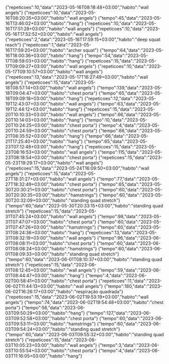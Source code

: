 {"repeticoes":10,"data":"2023-05-16T08:18:48+03:00","habito":"wall angels"}
{"repeticoes":10,"data":"2023-05-16T08:20:35+03:00","habito":"wall angels"}
{"tempo":45,"data":"2023-05-16T13:46:02+03:00","habito":"hang"}
{"repeticoes":10,"data":"2023-05-16T17:51:28+03:00","habito":"wall angels"}
{"repeticoes":10,"data":"2023-05-16T17:52:52+03:00","habito":"wall angels"}
{"repeticoes":2,"data":"2023-05-16T17:59:15+03:00","habito":"deep squat reach"}
{"repeticoes":1,"data":"2023-05-16T17:59:20+03:00","habito":"archer squat"}
{"tempo":64,"data":"2023-05-16T18:00:36+03:00","habito":"hang"}
{"tempo":54,"data":"2023-05-17T08:59:03+03:00","habito":"hang"}
{"repeticoes":15,"data":"2023-05-17T09:09:27+03:00","habito":"wall angels"}
{"repeticoes":10,"data":"2023-05-17T09:10:57+03:00","habito":"wall angels"}
{"repeticoes":13,"data":"2023-05-17T16:27:49+03:00","habito":"wall angels"}
{"repeticoes":15,"data":"2023-05-18T08:57:14+03:00","habito":"wall angels"}
{"tempo":139,"data":"2023-05-18T09:04:47+03:00","habito":"chest porta"}
{"tempo":65,"data":"2023-05-18T09:09:18+03:00","habito":"hang"}
{"repeticoes":12,"data":"2023-05-19T12:43:07+03:00","habito":"wall angels"}
{"tempo":63,"data":"2023-05-19T12:44:12+03:00","habito":"hang"}
{"repeticoes":15,"data":"2023-05-20T10:10:33+03:00","habito":"wall angels"}
{"tempo":66,"data":"2023-05-20T10:14:03+03:00","habito":"hang"}
{"tempo":10,"data":"2023-05-20T10:24:25+03:00","habito":"chest porta"}
{"tempo":4,"data":"2023-05-20T10:24:59+03:00","habito":"chest porta"}
{"tempo":66,"data":"2023-05-21T08:35:52+03:00","habito":"hang"}
{"tempo":66,"data":"2023-05-21T17:25:40+03:00","habito":"hang"}
{"tempo":65,"data":"2023-05-23T07:12:48+03:00","habito":"hang"}
{"repeticoes":15,"data":"2023-05-23T08:16:53+03:00","habito":"wall angels"}
{"tempo":115,"data":"2023-05-23T08:18:54+03:00","habito":"chest porta"}
{"repeticoes":15,"data":"2023-05-23T19:29:17+03:00","habito":"wall angels"}
{"repeticoes":15,"data":"2023-05-24T16:09:50+03:00","habito":"wall angels"}
{"repeticoes":15,"data":"2023-05-27T18:31:27+03:00","habito":"wall angels"}
{"tempo":77,"data":"2023-05-27T18:32:49+03:00","habito":"chest porta"}
{"tempo":65,"data":"2023-05-30T20:30:21+03:00","habito":"chest porta"}
{"tempo":60,"data":"2023-05-30T20:30:35+03:00","habito":"hamstrings"}
{"tempo":60,"data":"2023-05-30T20:32:09+03:00","habito":"standing quad stretch"}
{"tempo":60,"data":"2023-05-30T20:33:15+03:00","habito":"standing quad stretch"}
{"repeticoes":15,"data":"2023-05-31T07:45:24+03:00","habito":"wall angels"}
{"tempo":98,"data":"2023-05-31T07:47:07+03:00","habito":"chest porta"}
{"tempo":60,"data":"2023-05-31T07:47:26+03:00","habito":"hamstrings"}
{"tempo":60,"data":"2023-05-31T08:24:36+03:00","habito":"hang"}
{"repeticoes":13,"data":"2023-05-31T08:32:19+03:00","habito":"wall angels"}
{"tempo":96,"data":"2023-06-01T08:08:11+03:00","habito":"chest porta"}
{"tempo":60,"data":"2023-06-01T08:08:24+03:00","habito":"hamstrings"}
{"tempo":60,"data":"2023-06-01T08:09:33+03:00","habito":"standing quad stretch"}
{"tempo":60,"data":"2023-06-01T08:10:37+03:00","habito":"standing quad stretch"}
{"repeticoes":15,"data":"2023-06-01T08:12:45+03:00","habito":"wall angels"}
{"tempo":59,"data":"2023-06-01T08:44:47+03:00","habito":"hang"}
{"tempo":4,"data":"2023-06-02T00:58:41+03:00","habito":"chest porta"}
{"repeticoes":11,"data":"2023-06-02T11:44:13+03:00","habito":"wall angels"}
{"tempo":180,"data":"2023-06-02T16:26:17+03:00","habito":"respiração quadrada"}
{"repeticoes":15,"data":"2023-06-02T19:53:19+03:00","habito":"wall angels"}
{"tempo":74,"data":"2023-06-02T19:54:48+03:00","habito":"chest porta"}
{"tempo":56,"data":"2023-06-03T09:50:29+03:00","habito":"hang"}
{"tempo":127,"data":"2023-06-03T09:52:58+03:00","habito":"chest porta"}
{"tempo":60,"data":"2023-06-03T09:53:11+03:00","habito":"hamstrings"}
{"tempo":60,"data":"2023-06-03T09:54:24+03:00","habito":"standing quad stretch"}
{"tempo":60,"data":"2023-06-03T09:55:32+03:00","habito":"standing quad stretch"}
{"repeticoes":15,"data":"2023-06-03T10:05:23+03:00","habito":"wall angels"}
{"tempo":3,"data":"2023-06-03T10:55:54+03:00","habito":"chest porta"}
{"tempo":4,"data":"2023-06-03T11:16:05+03:00","habito":"hang"}